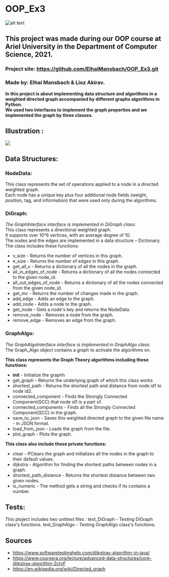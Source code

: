 # OOP_Ex3
![alt text](https://i.ibb.co/MpFkXKD/LOGO-1.jpg)

## This project was made during our OOP course at Ariel University in the Department of Computer Science, 2021.

### Project site: https://github.com/ElhaiMansbach/OOP_Ex3.git

### Made by: Elhai Mansbach & Lioz Akirav.

**In this project is about implementing data structure and algorithms in a weighted directed graph accompanied by different graphs algorithms in Python.<br/>
We used two interfaces to implement the graph properties and we implemented the graph by three classes.<br/>**

## Illustration :


![](https://miro.medium.com/max/1408/1*fYKrGW0IUeoS_8XtCoNaLw.gif)


## Data Structures:

### NodeData:<br/>
This class represents the set of operations applied to a node in a directed weighted graph.<br/>
Each node has a unique key plus four additional node fields (weight, position, tag, and information) that were used only during the algorithms.<br/>

### DiGraph:<br/>
*The GraphInterface interface is implemented in DiGraph class:*<br/>
This class represents a directional weighted graph.<br/>
It supports over 10^6 vertices, with an average degree of 10.<br/>
The nodes and the edges are implemented in a data structure – Dictionary.<br/>
The class includes these functions:
* v_size - Returns the number of vertices in this graph.
* e_size - Returns the number of edges in this graph.
* get_all_v - Returns a dictionary of all the nodes in the graph.
* all_in_edges_of_node - Returns a dictionary of all the nodes connected to the given node_id.
* all_out_edges_of_node - Returns a dictionary of all the nodes connected from the given node_id.
* get_mc - Returns the number of changes made in the graph.
* add_edge - Adds an edge to the graph.
* add_node - Adds a node to the graph.
* get_node - Gets a node's key and returns the NodeData.
* remove_node - Removes a node from the graph.
* remove_edge - Removes an edge from the graph.


### GraphAlgo:<br/>
*The GraphAlgoInterface interface is implemented in GraphAlgo class:*<br/>
The Graph_Algo object contains a graph to activate the algorithms on.<br/>

**This class represents the Graph Theory algorithms including these functions:**<br/>
* __init__ - Initialize the graphh<br/>
* get_graph - Returns the underlying graph of which this class works<br/>
* shortest_path - Returns the shortest path and distance from node id1 to node id2.<br/>
* connected_component - Finds the Strongly Connected Component(SCC) that node id1 is a part of.<br/>
* connected_components - Finds all the Strongly Connected Component(SCC) in the graph.<br/>
* save_to_json - Saves this weighted directed graph to the given file name - in JSON format.<br/>
* load_from_json - Loads the graph from the file.<br/>
* plot_graph - Plots the graph.<br/>

**This class also include these private functions:**<br/>
* clear - PClears the graph and initializes all the nodes in the graph to their default values.<br/>
* dijkstra - Algorithm for finding the shortest paths between nodes in a graph.<br/>
* shortest_path_distance - Returns the shortest distance between two given nodes.<br/>
* is_numeric - The method gets a string and checks if its contains a number.<br/>



## Tests:

This ptoject includes two unittest files :
test_DiGraph - Testing DiGraph class's functions.
test_GraphAlgo - Testing GraphAlgo class's functions.


 ## Sources ##
 * https://www.softwaretestinghelp.com/dijkstras-algorithm-in-java/
 * https://www.coursera.org/lecture/advanced-data-structures/core-dijkstras-algorithm-2ctyF
 * https://en.wikipedia.org/wiki/Directed_graph

